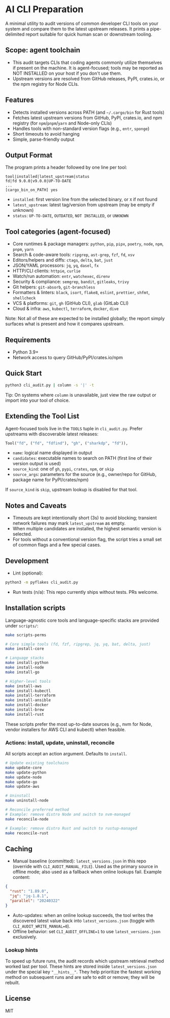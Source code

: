 # AI CLI Preparation

A minimal utility to audit versions of common developer CLI tools on your system and compare them to the latest upstream releases. It prints a pipe-delimited report suitable for quick human scan or downstream tooling.

## Scope: agent toolchain
- This audit targets CLIs that coding agents commonly utilize themselves if present on the machine. It is agent-focused; tools may be reported as NOT INSTALLED on your host if you don't use them.
- Upstream versions are resolved from GitHub releases, PyPI, crates.io, or the npm registry for Node CLIs.

## Features
- Detects installed versions across PATH (and `~/.cargo/bin` for Rust tools)
- Fetches latest upstream versions from GitHub, PyPI, crates.io, and npm registry (for `npm`/`pnpm`/`yarn` and Node-only CLIs)
- Handles tools with non-standard version flags (e.g., `entr`, `sponge`)
- Short timeouts to avoid hanging
- Simple, parse-friendly output

## Output Format
The program prints a header followed by one line per tool:

```
tool|installed|latest_upstream|status
fd|fd 9.0.0|v9.0.0|UP-TO-DATE
...
[cargo_bin_on_PATH] yes
```

- `installed`: first version line from the selected binary, or `X` if not found
- `latest_upstream`: latest tag/version from upstream (may be empty if unknown)
- `status`: `UP-TO-DATE`, `OUTDATED`, `NOT INSTALLED`, or `UNKNOWN`

## Tool categories (agent-focused)
- Core runtimes & package managers: `python`, `pip`, `pipx`, `poetry`, `node`, `npm`, `pnpm`, `yarn`
- Search & code-aware tools: `ripgrep`, `ast-grep`, `fzf`, `fd`, `xsv`
- Editors/helpers and diffs: `ctags`, `delta`, `bat`, `just`
- JSON/YAML processors: `jq`, `yq`, `dasel`, `fx`
- HTTP/CLI clients: `httpie`, `curlie`
- Watch/run automation: `entr`, `watchexec`, `direnv`
- Security & compliance: `semgrep`, `bandit`, `gitleaks`, `trivy`
- Git helpers: `git-absorb`, `git-branchless`
- Formatters & linters: `black`, `isort`, `flake8`, `eslint`, `prettier`, `shfmt`, `shellcheck`
- VCS & platforms: `git`, `gh` (GitHub CLI), `glab` (GitLab CLI)
- Cloud & infra: `aws`, `kubectl`, `terraform`, `docker`, `dive`

Note: Not all of these are expected to be installed globally; the report simply surfaces what is present and how it compares upstream.

## Requirements
- Python 3.9+
- Network access to query GitHub/PyPI/crates.io/npm

## Quick Start

```bash
python3 cli_audit.py | column -s '|' -t
```

Tip: On systems where `column` is unavailable, just view the raw output or import into your tool of choice.

## Extending the Tool List
Agent-focused tools live in the `TOOLS` tuple in `cli_audit.py`. Prefer upstreams with discoverable latest releases:

```python
Tool("fd", ("fd", "fdfind"), "gh", ("sharkdp", "fd")),
```

- `name`: logical name displayed in output
- `candidates`: executable names to search on PATH (first line of their version output is used)
- `source_kind`: one of `gh`, `pypi`, `crates`, `npm`, or `skip`
- `source_args`: parameters for the source (e.g., owner/repo for GitHub, package name for PyPI/crates/npm)

If `source_kind` is `skip`, upstream lookup is disabled for that tool.

## Notes and Caveats
- Timeouts are kept intentionally short (3s) to avoid blocking; transient network failures may mark `latest_upstream` as empty.
- When multiple candidates are installed, the highest semantic version is selected.
- For tools without a conventional version flag, the script tries a small set of common flags and a few special cases.

## Development

- Lint (optional):
```bash
python3 -m pyflakes cli_audit.py
```

- Run tests (n/a): This repo currently ships without tests. PRs welcome.

## Installation scripts

Language-agnostic core tools and language-specific stacks are provided under `scripts/`:

```bash
make scripts-perms

# Core simple tools (fd, fzf, ripgrep, jq, yq, bat, delta, just)
make install-core

# Language stacks
make install-python
make install-node
make install-go

# Higher-level tools
make install-aws
make install-kubectl
make install-terraform
make install-ansible
make install-docker
make install-brew
make install-rust
```

These scripts prefer the most up-to-date sources (e.g., nvm for Node, vendor installers for AWS CLI and kubectl) when feasible.

### Actions: install, update, uninstall, reconcile

All scripts accept an action argument. Defaults to `install`.

```bash
# Update existing toolchains
make update-core
make update-python
make update-node
make update-go
make update-aws

# Uninstall
make uninstall-node

# Reconcile preferred method
# Example: remove distro Node and switch to nvm-managed
make reconcile-node

# Example: remove distro Rust and switch to rustup-managed
make reconcile-rust
```

## Caching

- Manual baseline (committed): `latest_versions.json` in this repo (override with `CLI_AUDIT_MANUAL_FILE`). Used as the primary source in offline mode; also used as a fallback when online lookups fail. Example content:

```json
{
  "rust": "1.89.0",
  "jq": "jq-1.8.1",
  "parallel": "20240322"
}
```

- Auto-updates: when an online lookup succeeds, the tool writes the discovered latest value back into `latest_versions.json` (toggle with `CLI_AUDIT_WRITE_MANUAL=0`).
- Offline behavior: set `CLI_AUDIT_OFFLINE=1` to use `latest_versions.json` exclusively.

### Lookup hints

To speed up future runs, the audit records which upstream retrieval method worked last per tool. These hints are stored inside `latest_versions.json` under the special key `"__hints__"`. They help prioritize the fastest working method on subsequent runs and are safe to edit or remove; they will be rebuilt.

## License
MIT
